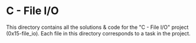 # C - File I/O

This directory contains all the solutions & code for the "C - File I/O" project (0x15-file_io).
Each file in this directory corresponds to a task in the project.